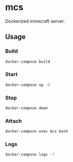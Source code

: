 # mcs

Dockerized minecraft server.

## Usage

### Build

```bash
docker-compose build
```

### Start

```bash
docker-compose up -d
```

### Stop

```bash
docker-compose down
```

### Attach

```bash
docker-compose exec mcs bash
```

### Logs

```bash
docker-compose logs -f
```